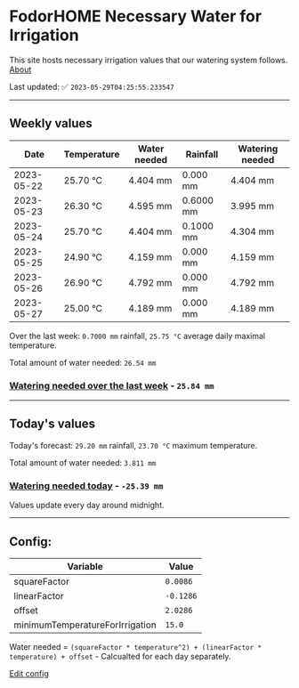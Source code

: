 # FodorHOME Necessary Water for Irrigation

This site hosts necessary irrigation values that our watering system follows. [About](https://github.com/redyau/irrigation)

Last updated: ✅ `2023-05-29T04:25:55.233547`

---

## Weekly values

| Date | Temperature | Water needed | Rainfall | Watering needed |
|-----|-----|-----|-----|-----|
| 2023-05-22 | 25.70 °C | 4.404 mm | 0.000 mm | 4.404 mm |
| 2023-05-23 | 26.30 °C | 4.595 mm | 0.6000 mm | 3.995 mm |
| 2023-05-24 | 25.70 °C | 4.404 mm | 0.1000 mm | 4.304 mm |
| 2023-05-25 | 24.90 °C | 4.159 mm | 0.000 mm | 4.159 mm |
| 2023-05-26 | 26.90 °C | 4.792 mm | 0.000 mm | 4.792 mm |
| 2023-05-27 | 25.00 °C | 4.189 mm | 0.000 mm | 4.189 mm |


Over the last week: `0.7000 mm` rainfall, `25.75 °C` average daily maximal temperature.

Total amount of water needed: `26.54 mm`

### [Watering needed over the last week](lastweek.txt) - `25.84 mm`

---

## Today's values

Today's forecast: `29.20 mm` rainfall, `23.70 °C` maximum temperature.

Total amount of water needed: `3.811 mm`

### [Watering needed today](today.txt) - `-25.39 mm`

Values update every day around midnight.

---

## Config:

| Variable | Value |
|-----|-----|
| squareFactor | `0.0086` |
| linearFactor | `-0.1286` |
| offset | `2.0286` |
| minimumTemperatureForIrrigation | `15.0` |

Water needed = `(squareFactor * temperature^2) + (linearFactor * temperature) + offset` - Calcualted for each day separately.

[Edit config](https://github.com/RedyAu/irrigation/edit/main/config.json)
